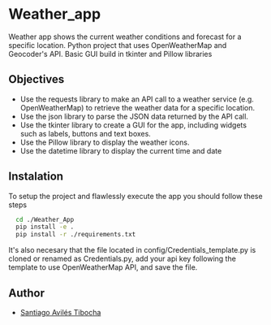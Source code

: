 # Weather_app

Weather app shows the current weather conditions and forecast for a specific location. Python project that uses OpenWeatherMap and Geocoder's API. Basic GUI build in tkinter and Pillow libraries

## Objectives

- Use the requests library to make an API call to a weather service (e.g. OpenWeatherMap) to retrieve the weather data for a specific location.
- Use the json library to parse the JSON data returned by the API call.
- Use the tkinter library to create a GUI for the app, including widgets such as labels, buttons and text boxes.
- Use the Pillow library to display the weather icons.
- Use the datetime library to display the current time and date

## Instalation

To setup the project and flawlessly execute the app you should follow these steps

```bash
  cd ./Weather_App
  pip install -e .
  pip install -r ./requirements.txt
```
It's also necesary that the file located in config/Credentials_template.py is cloned or renamed as Credentials.py, add your api key following the template to use OpenWeatherMap API, and save the file.

## Author

- [Santiago Avilés Tibocha](https://github.com/Aviles17)
